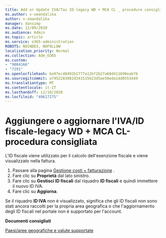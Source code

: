 ```yaml
---
title: Add or Update IVA/Tax ID-legacy WD + MCA CL _ procedure consigliate
ms.author: v-smandalika
author: v-smandalika
manager: dansimp
ms.date: 12/09/2020
ms.audience: Admin
ms.topic: article
ms.service: o365-administration
ROBOTS: NOINDEX, NOFOLLOW
localization_priority: Normal
ms.collection: Adm_O365
ms.custom:
- "9004166"
- "7291"
ms.openlocfilehash: ba97ec48492b1777a12bf2b27a68d411690eab76
ms.sourcegitcommit: a7952283882d341515623d5ae58eda14d0553449
ms.translationtype: MT
ms.contentlocale: it-IT
ms.lasthandoff: 12/10/2020
ms.locfileid: "49617275"
---
```

# <a name="add-or-update-vattax-id---legacy-wd--mca-cl---recommended-steps"></a>Aggiungere o aggiornare l'IVA/ID fiscale-legacy WD + MCA CL-procedura consigliata

L'ID fiscale viene utilizzato per il calcolo dell'esenzione fiscale e viene visualizzato nella fattura.

1. Passare alla pagina [Gestione costi + fatturazione](https://ms.portal.azure.com/#blade/Microsoft_Azure_GTM/ModernBillingMenuBlade/Overview) . 
2. Fare clic su **Proprietà** dal lato sinistro. 
3. Fare clic su **Gestisci ID fiscali** dal riquadro **ID fiscali** e quindi immettere il nuovo ID IVA.
4. Fare clic su **Aggiorna**. 

Se il riquadro **ID IVA** non è visualizzato, significa che gli ID fiscali non sono stati ancora raccolti per la propria area geografica o che l'aggiornamento degli ID fiscali nel portale non è supportato per l'account.

**Documenti consigliati**

[Paesi/aree geografiche e valute supportate](https://azure.microsoft.com/pricing/faq/)


